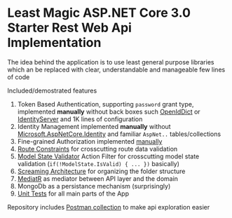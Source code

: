 # Least Magic ASP.NET Core 3.0 Starter Rest Web Api Implementation

The idea behind the application is to use least general purpose libraries which an be replaced with clear, understandable and manageable few lines of code

Included/demostrated features

1. Token Based Authentication, supporting `password` grant type, implemented **manually** without back boxes such [OpenIdDict](https://www.nuget.org/packages/OpenIddict/) or [IdentityServer](https://www.nuget.org/packages/IdentityServer4/) and 1K lines of configuration
2. Identity Management implemented **manually** without [Microsoft.AspNetCore.Identity](https://www.nuget.org/packages/Microsoft.AspNetCore.Identity/) and familiar `AspNet..` tables/collections
3. Fine-grained Authorization implemented [manually](https://github.com/tchelidze/Locker.Api/blob/master/src/Locker.Api/Web/Filters/CrudApiFilterAttribute.cs)
4. [Route Constraints](https://github.com/tchelidze/Locker.Api/blob/master/src/Locker.Api/Web/RouteConstraints/ObjectIdRouteConstraint.cs) for crosscutting route data validation
5. [Model State Validator]() Action Filter for crosscutting model state validation (`if(!ModelState.IsValid) { ... })` basically)
6. [Screaming Architecture](https://blog.cleancoder.com/uncle-bob/2011/09/30/Screaming-Architecture.html) for organizing the folder structure
7. [MediatR](https://github.com/jbogard/MediatR) as mediator between API layer and the domain
8. MongoDb as a persistance mechanism (surprisingly)
9. [Unit Tests](https://github.com/tchelidze/Locker.Api/tree/master/test/Locker.UnitTests) for all main parts of the App 

Repository includes [Postman collection](https://github.com/tchelidze/Locker.Api/blob/master/docs/Locker.Api.postman_collection.json) to make api exploration easier

